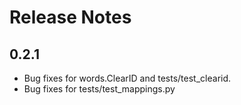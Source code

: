 # Release Notes

## 0.2.1

- Bug fixes for words.ClearID and tests/test_clearid.
- Bug fixes for tests/test_mappings.py
